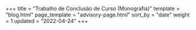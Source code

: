 +++
title = "Trabalho de Conclusão de Curso (Monografia)"
template = "blog.html"
page_template = "advisory-page.html"
sort_by = "date"
weight = 1
updated = "2022-04-24"
+++
